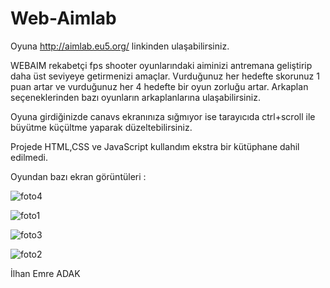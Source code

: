 # Web-Aimlab

Oyuna http://aimlab.eu5.org/ linkinden ulaşabilirsiniz.

WEBAIM rekabetçi fps shooter oyunlarındaki aiminizi antremana geliştirip daha üst seviyeye getirmenizi amaçlar.
Vurduğunuz her hedefte skorunuz 1 puan artar ve vurduğunuz her 4 hedefte bir  oyun zorluğu artar.
Arkaplan seçeneklerinden bazı oyunların arkaplanlarına ulaşabilirsiniz.

Oyuna girdiğinizde canavs ekranınıza sığmıyor ise tarayıcıda ctrl+scroll ile büyütme küçültme yaparak düzeltebilirsiniz.

Projede HTML,CSS ve JavaScript kullandım ekstra bir kütüphane dahil edilmedi.

Oyundan bazı ekran görüntüleri :


![foto4](https://github.com/Ilhanemreadak/Web-Aimlab/assets/92309151/38abac84-28ec-4964-bc9e-3734c1e26696)

![foto1](https://github.com/Ilhanemreadak/Web-Aimlab/assets/92309151/97ae22a8-5454-4011-8db6-6281eab6ae9c)

![foto3](https://github.com/Ilhanemreadak/Web-Aimlab/assets/92309151/4ee161a5-f91f-4e15-ae2c-ce2e0524629c)

![foto2](https://github.com/Ilhanemreadak/Web-Aimlab/assets/92309151/02c688f8-2729-4108-bc0a-8246c27c4cf5)


İlhan Emre ADAK

